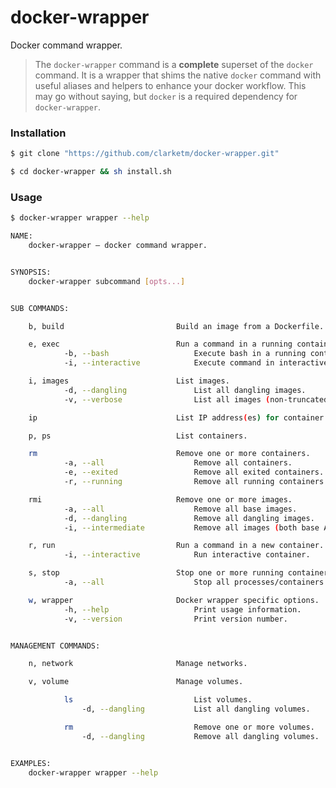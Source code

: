 # docker-wrapper
Docker command wrapper.

> The `docker-wrapper` command is a **complete** superset of the `docker` command. It is a wrapper that shims the native `docker` command with useful aliases and helpers to enhance your docker workflow. This may go without saying, but `docker` is a required dependency for `docker-wrapper`.

### Installation
```bash
$ git clone "https://github.com/clarketm/docker-wrapper.git"

$ cd docker-wrapper && sh install.sh
```

### Usage
```bash
$ docker-wrapper wrapper --help

NAME:
	docker-wrapper – docker command wrapper.


SYNOPSIS:
	docker-wrapper subcommand [opts...]


SUB COMMANDS:

	b, build                    	 Build an image from a Dockerfile.

	e, exec                     	 Run a command in a running container.
			-b, --bash              	 Execute bash in a running container.
			-i, --interactive       	 Execute command in interactive container.

	i, images                   	 List images.
			-d, --dangling          	 List all dangling images.
			-v, --verbose           	 List all images (non-truncated output).

	ip                          	 List IP address(es) for container.

	p, ps                       	 List containers.

	rm                          	 Remove one or more containers.
			-a, --all               	 Remove all containers.
			-e, --exited            	 Remove all exited containers.
			-r, --running           	 Remove all running containers.

	rmi                         	 Remove one or more images.
			-a, --all               	 Remove all base images.
			-d, --dangling          	 Remove all dangling images.
			-i, --intermediate      	 Remove all images (both base AND intermediate).

	r, run                      	 Run a command in a new container.
			-i, --interactive       	 Run interactive container.

	s, stop                     	 Stop one or more running containers.
			-a, --all               	 Stop all processes/containers.

	w, wrapper                  	 Docker wrapper specific options.
			-h, --help              	 Print usage information.
			-v, --version           	 Print version number.


MANAGEMENT COMMANDS:

	n, network                  	 Manage networks.

	v, volume                   	 Manage volumes.

			ls                      	 List volumes.
				-d, --dangling        	 List all dangling volumes.

			rm                      	 Remove one or more volumes.
				-d, --dangling        	 Remove all dangling volumes.


EXAMPLES:
	docker-wrapper wrapper --help

```
